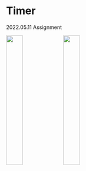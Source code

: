 # Timer
2022.05.11 Assignment

<img src = "https://user-images.githubusercontent.com/65940401/174575384-30dd44d3-6a4c-42b8-93f7-c10baa5ac2af.png" width="30%" height="30%"> <img src = "https://user-images.githubusercontent.com/65940401/174575932-d24ee10f-f917-4ec5-8c66-12b3111c265b.png" width="30%" height="30%">
